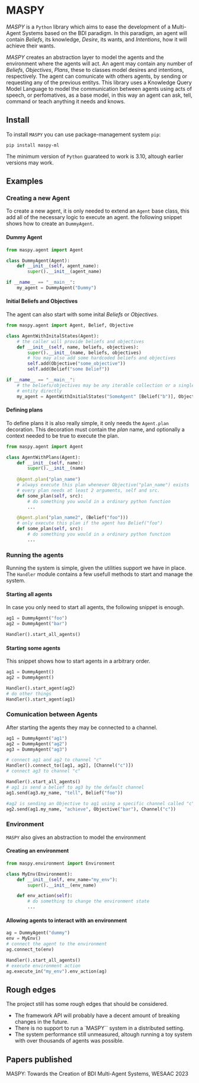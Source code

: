# MASPY

*MASPY* is a `Python` library which aims to ease the development of a 
Multi-Agent Systems based on the BDI paradigm. In this paradigm, an agent
will contain *Beliefs*, its knowledge, *Desire*, its wants, and
*Intentions*, how it will achieve their wants. 

*MASPY* creates an abstraction layer to model the agents and the environment
where the agents will act. An agent may contain any number of *Beliefs*, 
*Objectives*, *Plans*, these to classes model desires and intentions, 
respectively. The agent can comunicate with others agents, by sending
or requesting any of the previous entitys. This library
uses a Knowledge Query Model Language to model the communication between agents
using acts of speech, or perfomatives, as a base model, in this way an agent can ask, tell,
command or teach anything it needs and knows.

## Install

To install `MASPY` you can use package-management system `pip`: 

`pip install maspy-ml` 

The minimum version of `Python` guarateed to work is 3.10, altough earlier 
versions may work.


## Examples

### Creating a new Agent
To create a new agent, it is only needed to extend an `Agent` base class,
this add all of the necessary logic to execute an agent. the following
snippet shows how to create an `DummyAgent`.

#### Dummy Agent

```python
from maspy.agent import Agent

class DummyAgent(Agent):
    def __init__(self, agent_name):
        super().__init__(agent_name)

if __name__ == "__main__":
    my_agent = DummyAgent("Dummy")

```
#### Initial Beliefs and Objectives
The agent can also start with some inital *Beliefs* or *Objectives*.

```python
from maspy.agent import Agent, Belief, Objective

class AgentWithInitalStates(Agent):
    # the caller will provide beliefs and objectives
    def __init__(self, name, beliefs, objectives):
        super().__init__(name, beliefs, objectives)
        # You may also add some hardcoded beliefs and objectives
        self.add(Objective("some_objective"))
        self.add(Belief("some Belief"))

if __name__ == "__main__":
    # the beliefs/objectives may be any iterable collection or a single
    # entity directly 
    my_agent = AgentWithInitialStates("SomeAgent" [Belief("b")], Objective("o"))
```
#### Defining plans
To define plans it is also really simple, it only needs the `Agent.plan` 
decoration. This decoration must contain the *plan* name, and optionally
a context needed to be true to execute the plan.

```python
from maspy.agent import Agent

class AgentWithPlans(Agent):
    def __init__(self, name):
        super().__init__(name)
    
    @Agent.plan("plan_name")
    # always execute this plan whenever Objective("plan_name") exists
    # every plan needs at least 2 arguments, self and src.
    def some_plan(self, src):
        # do something you would in a ordinary python function
        ...

    @Agent.plan("plan_name2", (Belief("foo")))
    # only execute this plan if the agent has Belief("foo")
    def some_plan(self, src):
        # do something you would in a ordinary python function
        ...
```

### Running the agents
Running the system is simple, given the utilities support we have in place.
The `Handler` module contains a few usefull methods to start and manage the 
system.

#### Starting all agents
In case you only need to start all agents, the following snippet is enough.
```python
ag1 = DummyAgent("foo")
ag2 = DummyAgent("bar")

Handler().start_all_agents()
```

#### Starting some agents
This snippet shows how to start agents in a arbitrary order.

```python
ag1 = DummyAgent()
ag2 = DummyAgent()

Handler().start_agent(ag2)
# do other things
Handler().start_agent(ag1)
```
### Comunication between Agents
After starting the agents they may be connected to a channel.

```python
ag1 = DummyAgent("ag1")
ag2 = DummyAgent("ag2")
ag3 = DummyAgent("ag3")

# connect ag1 and ag2 to channel "c"
Handler().connect_to([ag1, ag2], [Channel("c")])
# connect ag3 to channel "c"

Handler().start_all_agents()
# ag1 is send a belief to ag3 by the default channel
ag1.send(ag3.my_name, "tell", Belief("foo"))

#ag2 is sending an Objective to ag1 using a specific channel called "c"
ag2.send(ag1.my_name, "achieve", Objective("bar"), Channel("c"))
```
### Environment
`MASPY` also gives an abstraction to model the environment

#### Creating an environment

```python 
from maspy.environment import Environment

class MyEnv(Environment):
    def __init__(self, env_name="my_env"):
        super().__init__(env_name)

    def env_action(self):
        # do something to change the environment state
        ...
```
#### Allowing agents to interact with an environment
```python
ag = DummyAgent("dummy")
env = MyEnv()
# connect the agent to the environment
ag.connect_to(env)

Handler().start_all_agents()
# execute environment action
ag.execute_in("my_env").env_action(ag)
```

## Rough edges
The project still has some rough edges that should be considered. 

- The framework API will probably have a decent amount of breaking changes
in the future.
- There is no support to run a `MASPY`` system in a distributed setting.
- The system performance still unmeasured, altough running a toy system 
with over thousands of agents was possible.


## Papers published

MASPY: Towards the Creation of BDI Multi-Agent Systems, WESAAC 2023

